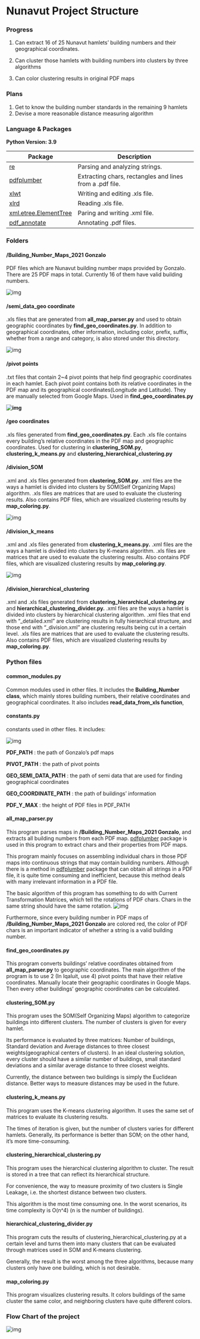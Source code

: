 # Nunavut Project Structure

### Progress

1. Can extract 16 of 25 Nunavut hamlets’ building numbers and their geographical coordinates.

2. Can cluster those hamlets with building numbers into clusters by three algorithms

3. Can color clustering results in original PDF maps 

### Plans

1. Get to know the building number standards in the remaining 9 hamlets
2. Devise a more reasonable distance measuring algorithm

### Language & Packages

**Python Version: 3.9**

| Package                                                      | Description                                              |
| ------------------------------------------------------------ | -------------------------------------------------------- |
| [re](https://docs.python.org/3/library/re.html)              | Parsing and analyzing strings.                           |
| [pdfplumber](https://pypi.org/project/pdfplumber/)           | Extracting chars, rectangles and lines from a .pdf file. |
| [xlwt](https://xlwt.readthedocs.io/en/latest/)               | Writing and editing .xls file.                           |
| [xlrd](https://xlrd.readthedocs.io/en/latest/)               | Reading .xls file.                                       |
| [xml.etree.ElementTree](https://docs.python.org/3/library/xml.etree.elementtree.html) | Paring and writing .xml file.                            |
| [pdf_annotate](https://github.com/plangrid/pdf-annotate)     | Annotating .pdf files.                                   |

### Folders

#### /Building_Number_Maps_2021 Gonzalo

PDF files which are Nunavut building number maps provided by Gonzalo. There are 25 PDF maps in total. Currently 16 of them have valid building numbers. 

![img](file:////Users/anjieyang/Library/Group%20Containers/UBF8T346G9.Office/TemporaryItems/msohtmlclip/clip_image002.jpg)

#### /semi_data_geo coordinate

.xls files that are generated from **all_map_parser.py** and used to obtain geographic coordinates by **find_geo_coordinates.py**. In addition to geographical coordinates, other information, including color, prefix, suffix, whether from a range and category, is also stored under this directory.

![img](file:////Users/anjieyang/Library/Group%20Containers/UBF8T346G9.Office/TemporaryItems/msohtmlclip/clip_image004.jpg)

#### /pivot points

.txt files that contain 2~4 pivot points that help find geographic coordinates in each hamlet. Each pivot point contains both its relative coordinates in the PDF map and its geographical coordinates(Longitude and Latitude). They are manually selected from Google Maps. Used in **find_geo_coordinates.py**

**![img](file:////Users/anjieyang/Library/Group%20Containers/UBF8T346G9.Office/TemporaryItems/msohtmlclip/clip_image006.jpg)**

#### /geo coordinates

.xls files generated from **find_geo_coordinates.py**. Each .xls file contains every building’s relative coordinates in the PDF map and geographic coordinates. Used for clustering in **clustering_SOM.py**, **clustering_k_means.py** and **clustering_hierarchical_clustering.py**

#### /division_SOM

.xml and .xls files generated from **clustering_SOM.py**. .xml files are the ways a hamlet is divided into clusters by SOM(Self Organizing Maps) algorithm. .xls files are matrices that are used to evaluate the clustering results. Also contains PDF files, which are visualized clustering results by **map_coloring.py**.

![img](file:////Users/anjieyang/Library/Group%20Containers/UBF8T346G9.Office/TemporaryItems/msohtmlclip/clip_image008.jpg)

#### /division_k_means

.xml and .xls files generated from **clustering_k_means.py.** .xml files are the ways a hamlet is divided into clusters by K-means algorithm. .xls files are matrices that are used to evaluate the clustering results. Also contains PDF files, which are visualized clustering results by **map_coloring.py**.

 

![img](file:////Users/anjieyang/Library/Group%20Containers/UBF8T346G9.Office/TemporaryItems/msohtmlclip/clip_image010.jpg)

 

#### /division_hierarchical_clustering

.xml and .xls files generated from **clustering_hierarchical_clustering.py** and **hierarchical_clustering_divider.py.** .xml files are the ways a hamlet is divided into clusters by hierarchical clustering algorithm. .xml files that end with “_detailed.xml” are clustering results in fully hierarchical structure, and those end with “_division.xml” are clustering results being cut in a certain level. .xls files are matrices that are used to evaluate the clustering results. Also contains PDF files, which are visualized clustering results by **map_coloring.py**. 

### Python files

#### common_modules.py

Common modules used in other files. It includes the **Building_Number class**, which mainly stores building numbers, their relative coordinates and geographical coordinates. It also includes **read_data_from_xls function**, 

#### constants.py

constants used in other files. It includes:

![img](file:////Users/anjieyang/Library/Group%20Containers/UBF8T346G9.Office/TemporaryItems/msohtmlclip/clip_image012.jpg)

**PDF_PATH** : the path of Gonzalo’s pdf maps

**PIVOT_PATH** : the path of pivot points

**GEO_SEMI_DATA_PATH** : the path of semi data that are used for finding geographical coordinates

**GEO_COORDINATE_PATH** : the path of buildings’ information

**PDF_Y_MAX** : the height of PDF files in PDF_PATH

#### all_map_parser.py

This program parses maps in **/Building_Number_Maps_2021 Gonzalo**, and extracts all building numbers from each PDF map. [pdfplumber](https://pypi.org/project/pdfplumber/) package is used in this program to extract chars and their properties from PDF maps. 

This program mainly focuses on assembling individual chars in those PDF maps into continuous strings that may contain building numbers. Although there is a method in [pdfplumber](https://pypi.org/project/pdfplumber/) package that can obtain all strings in a PDF file, it is quite time consuming and inefficient, because this method deals with many irrelevant information in a PDF file. 

The basic algorithm of this program has something to do with Current Transformation Matrices, which tell the rotations of PDF chars. Chars in the same string should have the same rotation. ![img](file:////Users/anjieyang/Library/Group%20Containers/UBF8T346G9.Office/TemporaryItems/msohtmlclip/clip_image014.jpg)

 

Furthermore, since every building number in PDF maps of **/Building_Number_Maps_2021 Gonzalo** are colored red, the color of PDF chars is an important indicator of whether a string is a valid building number. 

#### find_geo_coordinates.py

This program converts buildings’ relative coordinates obtained from **all_map_parser.py** to geographic coordinates. The main algorithm of the program is to use 2 (In Iqaluit, use 4) pivot points that have their relative coordinates. Manually locate their geographic coordinates in Google Maps. Then every other buildings’ geographic coordinates can be calculated.

#### clustering_SOM.py

This program uses the SOM(Self Organizing Maps) algorithm to categorize buildings into different clusters. The number of clusters is given for every hamlet. 

Its performance is evaluated by three matrices: Number of buildings, Standard deviation and Average distances to three closest weights(geographical centers of clusters). In an ideal clustering solution, every cluster should have a similar number of buildings, small standard deviations and a similar average distance to three closest weights. 

Currently, the distance between two buildings is simply the Euclidean distance. Better ways to measure distances may be used in the future. 

#### clustering_k_means.py

This program uses the K-means clustering algorithm. It uses the same set of matrices to evaluate its clustering results.

The times of iteration is given, but the number of clusters varies for different hamlets. Generally, its performance is better than SOM; on the other hand, it’s more time-consuming.

#### clustering_hierarchical_clustering.py

This program uses the hierarchical clustering algorithm to cluster. The result is stored in a tree that can reflect its hierarchical structure. 

For convenience, the way to measure proximity of two clusters is Single Leakage, i.e. the shortest distance between two clusters. 

This algorithm is the most time consuming one. In the worst scenarios, its time complexity is O(n^4) (n is the number of buildings).

#### hierarchical_clustering_divider.py

This program cuts the results of clustering_hierarchical_clustering.py at a certain level and turns them into many clusters that can be evaluated through matrices used in SOM and K-means clustering. 

Generally, the result is the worst among the three algorithms, because many clusters only have one building, which is not desirable. 

#### map_coloring.py

This program visualizes clustering results. It colors buildings of the same cluster the same color, and neighboring clusters have quite different colors. 

### Flow Chart of the project

![img](file:////Users/anjieyang/Library/Group%20Containers/UBF8T346G9.Office/TemporaryItems/msohtmlclip/clip_image016.jpg)

 